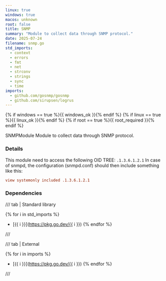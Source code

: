 ```yaml
---
linux: true
windows: true
macos: unknown
root: false
title: SNMP
summary: "Module to collect data through SNMP protocol."
date: 2025-07-24
filename: snmp.go
std_imports:
  - context
  - errors
  - fmt
  - net
  - strconv
  - strings
  - sync
  - time
imports:
  - github.com/gosnmp/gosnmp
  - github.com/sirupsen/logrus
---
```


{% if windows == true %}{{ windows_ok }}{% endif %}
{% if linux == true %}{{ linux_ok }}{% endif %}
{% if root == true %}{{ root_required }}{% endif %}

SNMPModule Module to collect data through SNMP protocol.

### Details


This module need to access the following OID TREE: `.1.3.6.1.2.1` In case of snmpd, the configuration (snmpd.conf) should then include something like this:

 ```conf
 view systemonly included .1.3.6.1.2.1
 ```

### Dependencies

/// tab | Standard library

{% for i in std_imports %}
- [{{ i }}](https://pkg.go.dev/{{ i }})
{% endfor %}

///

/// tab | External

{% for i in imports %}
- [{{ i }}](https://pkg.go.dev/{{ i }})
{% endfor %}

///
